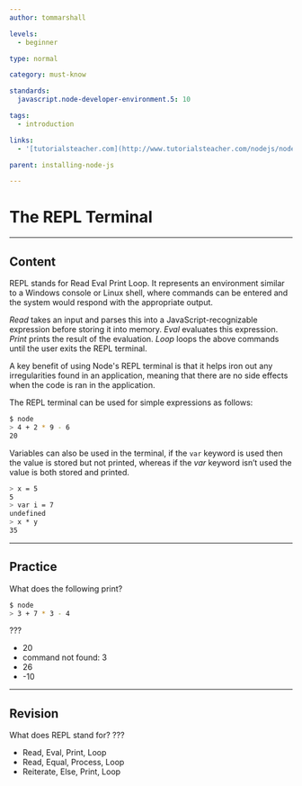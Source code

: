 ```yaml
---
author: tommarshall

levels:
  - beginner

type: normal

category: must-know

standards:
  javascript.node-developer-environment.5: 10

tags:
  - introduction

links:
  - '[tutorialsteacher.com](http://www.tutorialsteacher.com/nodejs/nodejs-console-repl){website}'

parent: installing-node-js

---
```

# The REPL Terminal

---
## Content

REPL stands for Read Eval Print Loop. It represents an environment similar to a Windows console or Linux shell, where commands can be entered and the system would respond with the appropriate output.

*Read* takes an input and parses this into a JavaScript-recognizable expression before storing it into memory.
*Eval* evaluates this expression.
*Print* prints the result of the evaluation.
*Loop* loops the above commands until the user exits the REPL terminal.

A key benefit of using Node's REPL terminal is that it helps iron out any irregularities found in an application, meaning that there are no side effects when the code is ran in the application.

The REPL terminal can be used for simple expressions as follows:
```bash
$ node
> 4 + 2 * 9 - 6
20
```

Variables can also be used in the terminal, if the `var` keyword is used then the value is stored but not printed, whereas if the *var* keyword isn’t used the value is both stored and printed.

```bash
> x = 5
5
> var i = 7
undefined
> x * y
35
```

---
## Practice

What does the following print?
```bash
$ node
> 3 + 7 * 3 - 4
```
???


* 20
* command not found: 3
* 26
* -10

---
## Revision

What does REPL stand for?
???

* Read, Eval, Print, Loop
* Read, Equal, Process, Loop
* Reiterate, Else, Print, Loop

